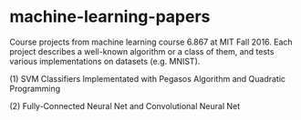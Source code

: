 # machine-learning-papers
Course projects from machine learning course 6.867 at MIT Fall 2016. Each project describes a well-known algorithm or a class of them, and tests various implementations on datasets (e.g. MNIST). 

(1) SVM Classifiers Implementated with Pegasos Algorithm and Quadratic Programming

(2) Fully-Connected Neural Net and Convolutional Neural Net
